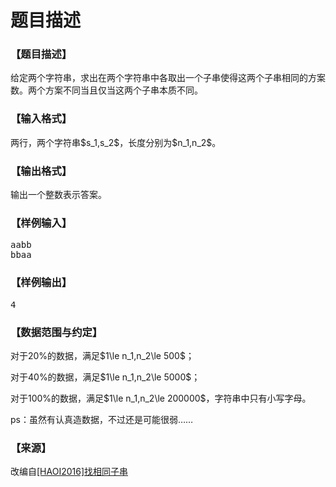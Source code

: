# 题目描述


<h3>
【题目描述】
</h3>
<p>
给定两个字符串，求出在两个字符串中各取出一个子串使得这两个子串相同的方案数。两个方案不同当且仅当这两个子串本质不同。
</p>
<h3>
【输入格式】
</h3>
<p>
两行，两个字符串$s_1,s_2$，长度分别为$n_1,n_2$。
</p>
<h3>
【输出格式】
</h3>
<p>
输出一个整数表示答案。
</p>
<h3>
【样例输入】
</h3>
<pre>aabb
bbaa
</pre>
<h3>
【样例输出】
</h3>
<pre>4</pre>
<h3>
【数据范围与约定】
</h3>
<p>
对于20%的数据，满足$1\le n_1,n_2\le 500$；
</p>
<p>
对于40%的数据，满足$1\le n_1,n_2\le 5000$；
</p>
<p>
对于100%的数据，满足$1\le n_1,n_2\le 200000$，字符串中只有小写字母。
</p>
<p>
ps：虽然有认真造数据，不过还是可能很弱……
</p>
<h3>
【来源】
</h3>
<p>
改编自<a href="../problem/problem.php?pid=2270" target="_blank">[HAOI2016]找相同子串</a> 
</p>
